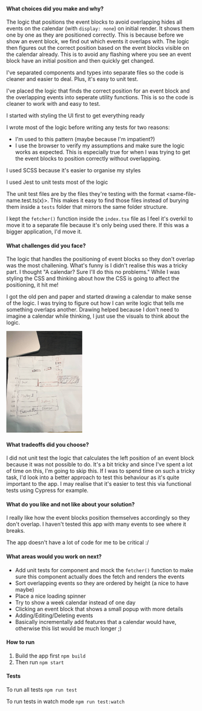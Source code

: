 #### What choices did you make and why?
The logic that positions the event blocks to avoid overlapping hides all events on the calendar (with `display: none`) on initial render. It shows them one by one as they are positioned correctly. This is because before we show an event block, we find out which events it overlaps with. The logic then figures out the correct position based on the event blocks visible on the calendar already. This is to avoid any flashing where you see an event block have an initial position and then quickly get changed.

I've separated components and types into separate files so the code is cleaner and easier to deal. Plus, it's easy to unit test.

I've placed the logic that finds the correct position for an event block and the overlapping events into seperate utility functions. This is so the code is cleaner to work with and easy to test.

I started with styling the UI first to get everything ready

I wrote most of the logic before writing any tests for two reasons:
  - I'm used to this pattern (maybe because I'm impatient?)
  - I use the browser to verify my assumptions and make sure the logic works as expected. This is especially true for when I was trying to get the event blocks to position correctly without overlapping.

I used SCSS because it's easier to organise my styles

I used Jest to unit tests most of the logic

The unit test files are by the files they're testing with the format <same-file-name.test.ts(x)>. This makes it easy to find those files instead of burying them inside a `tests` folder that mirrors the same folder structure.

I kept the `fetcher()` function inside the `index.tsx` file as I feel it's overkil to move it to a separate file because it's only being used there. If this was a bigger application, I'd move it.

#### What challenges did you face?
The logic that handles the positioning of event blocks so they don't overlap was the most challening. What's funny is I didn't realise this was a tricky part. I thought "A calendar? Sure I'll do this no problems." While I was styling the CSS and thinking about how the CSS is going to affect the positioning, it hit me!

I got the old pen and paper and started drawing a calendar to make sense of the logic. I was trying to figure out how I can write logic that tells me something overlaps another. Drawing helped because I don't need to imagine a calendar while thinking, I just use the visuals to think about the logic.

<img src="sketch.jpeg" width="200" />

#### What tradeoffs did you choose?
I did not unit test the logic that calculates the left position of an event block because it was not possible to do. It's a bit tricky and since I've spent a lot of time on this, I'm going to skip this. If I was to spend time on such a tricky task, I'd look into a better approach to test this behaviour as it's quite important to the app. I may realise that it's easier to test this via functional tests using Cypress for example.

#### What do you like and not like about your solution?
I really like how the event blocks position themselves accordingly so they don't overlap. I haven't tested this app with many events to see where it breaks.

The app doesn't have a lot of code for me to be critical :/

#### What areas would you work on next?
- Add unit tests for <Index /> component and mock the `fetcher()` function to make sure this component actually does the fetch and renders the events
- Sort overlapping events so they are ordered by height (a nice to have maybe)
- Place a nice loading spinner
- Try to show a week calendar instead of one day
- Clicking an event block that shows a small popup with more details
- Adding/Editing/Deleting events
- Basically incrementally add features that a calendar would have, otherwise this list would be much longer ;)

#### How to run
1) Build the app first
`npm build`
2) Then run
`npm start`

#### Tests
To run all tests
`npm run test`

To run tests in watch mode
`npm run test:watch`
